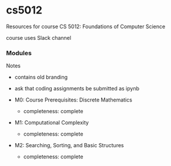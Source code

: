 # cs5012

Resources for course CS 5012: Foundations of Computer Science 

course uses Slack channel

### Modules

Notes  
- contains old branding
- ask that coding assignments be submitted as ipynb

- M0: Course Prerequisites: Discrete Mathematics
  - completeness: complete
- M1: Computational Complexity
  - completeness: complete
- M2: Searching, Sorting, and Basic Structures
  - completeness: complete
